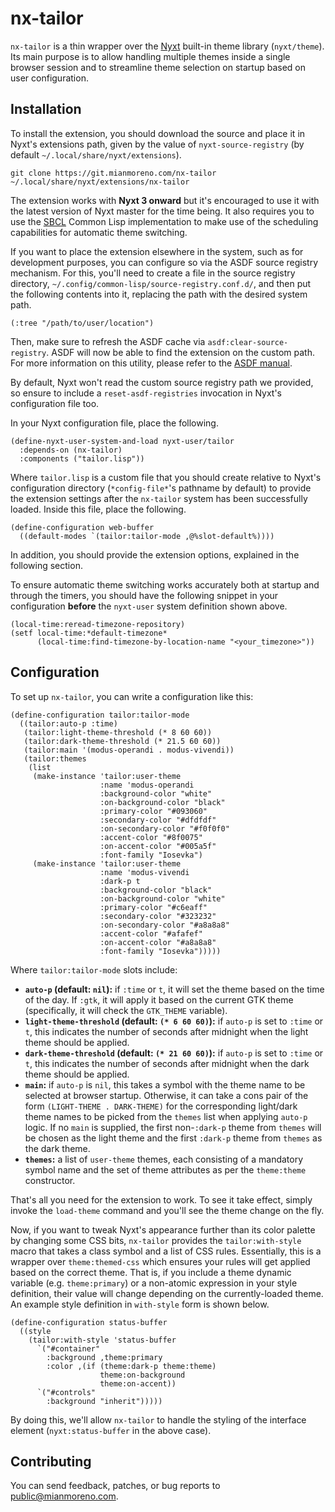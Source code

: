 

# nx-tailor

`nx-tailor` is a thin wrapper over the [Nyxt](https://nyxt.atlas.engineer/) built-in theme library (`nyxt/theme`). Its main purpose is to allow handling multiple themes inside a single browser session and to streamline theme selection on startup based on user configuration.  


## Installation

To install the extension, you should download the source and place it in Nyxt's extensions path, given by the value of `nyxt-source-registry` (by default `~/.local/share/nyxt/extensions`).  

    git clone https://git.mianmoreno.com/nx-tailor ~/.local/share/nyxt/extensions/nx-tailor

The extension works with **Nyxt 3 onward** but it's encouraged to use it with the latest version of Nyxt master for the time being. It also requires you to use the [SBCL](https://www.sbcl.org/manual/) Common Lisp implementation to make use of the scheduling capabilities for automatic theme switching.  

If you want to place the extension elsewhere in the system, such as for development purposes, you can configure so via the ASDF source registry mechanism. For this, you'll need to create a file in the source registry directory, `~/.config/common-lisp/source-registry.conf.d/`, and then put the following contents into it, replacing the path with the desired system path.  

    (:tree "/path/to/user/location")

Then, make sure to refresh the ASDF cache via `asdf:clear-source-registry`. ASDF will now be able to find the extension on the custom path. For more information on this utility, please refer to the [ASDF manual](https://asdf.common-lisp.dev/asdf.html).  

By default, Nyxt won't read the custom source registry path we provided, so ensure to include a `reset-asdf-registries` invocation in Nyxt's configuration file too.  

In your Nyxt configuration file, place the following.  

    (define-nyxt-user-system-and-load nyxt-user/tailor
      :depends-on (nx-tailor)
      :components ("tailor.lisp"))

Where `tailor.lisp` is a custom file that you should create relative to Nyxt's configuration directory (`*config-file*`'s pathname by default) to provide the extension settings after the `nx-tailor` system has been successfully loaded. Inside this file, place the following.  

    (define-configuration web-buffer
      ((default-modes `(tailor:tailor-mode ,@%slot-default%))))

In addition, you should provide the extension options, explained in the following section.  

To ensure automatic theme switching works accurately both at startup and through the timers, you should have the following snippet in your configuration **before** the `nyxt-user` system definition shown above.  

    (local-time:reread-timezone-repository)
    (setf local-time:*default-timezone*
          (local-time:find-timezone-by-location-name "<your_timezone>"))


## Configuration

To set up `nx-tailor`, you can write a configuration like this:  

    (define-configuration tailor:tailor-mode
      ((tailor:auto-p :time)
       (tailor:light-theme-threshold (* 8 60 60))
       (tailor:dark-theme-threshold (* 21.5 60 60))
       (tailor:main '(modus-operandi . modus-vivendi))
       (tailor:themes
        (list
         (make-instance 'tailor:user-theme
                        :name 'modus-operandi
                        :background-color "white"
                        :on-background-color "black"
                        :primary-color "#093060"
                        :secondary-color "#dfdfdf"
                        :on-secondary-color "#f0f0f0"
                        :accent-color "#8f0075"
                        :on-accent-color "#005a5f"
                        :font-family "Iosevka")
         (make-instance 'tailor:user-theme
                        :name 'modus-vivendi
                        :dark-p t
                        :background-color "black"
                        :on-background-color "white"
                        :primary-color "#c6eaff"
                        :secondary-color "#323232"
                        :on-secondary-color "#a8a8a8"
                        :accent-color "#afafef"
                        :on-accent-color "#a8a8a8"
                        :font-family "Iosevka")))))

Where `tailor:tailor-mode` slots include:  

-   **`auto-p` (default: `nil`):** if `:time` or `t`, it will set the theme based on the time of the day. If `:gtk`, it will apply it based on the current GTK theme (specifically, it will check the `GTK_THEME` variable).
-   **`light-theme-threshold` (default: `(* 6 60 60)`):** if `auto-p` is set to `:time` or `t`, this indicates the number of seconds after midnight when the light theme should be applied.
-   **`dark-theme-threshold` (default: `(* 21 60 60)`):** if `auto-p` is set to `:time` or `t`, this indicates the number of seconds after midnight when the dark theme should be applied.
-   **`main`:** if `auto-p` is `nil`, this takes a symbol with the theme name to be selected at browser startup. Otherwise, it can take a cons pair of the form `(LIGHT-THEME . DARK-THEME)` for the corresponding light/dark theme names to be picked from the `themes` list when applying `auto-p` logic. If no `main` is supplied, the first non-`:dark-p` theme from `themes` will be chosen as the light theme and the first `:dark-p` theme from `themes` as the dark theme.
-   **`themes`:** a list of `user-theme` themes, each consisting of a mandatory symbol name and the set of theme attributes as per the `theme:theme` constructor.

That's all you need for the extension to work. To see it take effect, simply invoke the `load-theme` command and you'll see the theme change on the fly.  

Now, if you want to tweak Nyxt's appearance further than its color palette by changing some CSS bits, `nx-tailor` provides the `tailor:with-style` macro that takes a class symbol and a list of CSS rules. Essentially, this is a wrapper over `theme:themed-css` which ensures your rules will get applied based on the correct theme. That is, if you include a theme dynamic variable (e.g. `theme:primary`) or a non-atomic expression in your style definition, their value will change depending on the currently-loaded theme. An example style definition in `with-style` form is shown below.  

    (define-configuration status-buffer
      ((style
        (tailor:with-style 'status-buffer
          `("#container"
            :background ,theme:primary
            :color ,(if (theme:dark-p theme:theme)
                        theme:on-background
                        theme:on-accent))
          `("#controls"
            :background "inherit")))))

By doing this, we'll allow `nx-tailor` to handle the styling of the interface element (`nyxt:status-buffer` in the above case).  


## Contributing

You can send feedback, patches, or bug reports to [public@mianmoreno.com](mailto:public@mianmoreno.com).  


